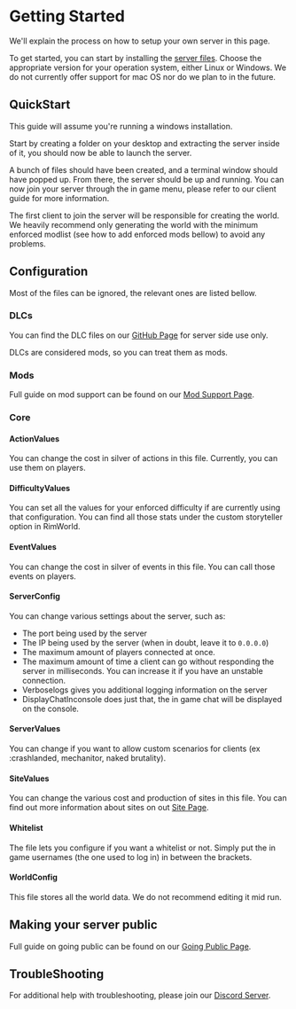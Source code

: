# Getting Started

We'll explain the process on how to setup your own server in this page.

To get started, you can start by installing the [server files](https://github.com/RimworldTogether/Rimworld-Together/releases/latest). Choose the appropriate version for your operation system, either Linux or Windows. We do not currently offer support for mac OS nor do we plan to in the future.

## QuickStart
This guide will assume you're running a windows installation.

Start by creating a folder on your desktop and extracting the server inside of it, you should now be able to launch the server.

A bunch of files should have been created, and a terminal window should have popped up. From there, the server should be up and running. You can now join your server through the in game menu, please refer to our client guide for more information.

The first client to join the server will be responsible for creating the world. We heavily recommend only generating the world with the minimum enforced modlist (see how to add enforced mods bellow) to avoid any problems.

## Configuration
Most of the files can be ignored, the relevant ones are listed bellow.

### DLCs
You can find the DLC files on our [GitHub Page](https://github.com/RimworldTogether/Rimworld-Together) for server side use only.

DLCs are considered mods, so you can treat them as mods. 

### Mods

Full guide on mod support can be found on our [Mod Support Page](https://rimworldtogether.github.io/Guide/selfhosting/mod-support.html).

### Core

#### ActionValues
You can change the cost in silver of actions in this file. Currently, you can use them on players.

#### DifficultyValues
You can set all the values for your enforced difficulty if are currently using that configuration. You can find all those stats under the custom storyteller option in RimWorld.

#### EventValues
You can change the cost in silver of events in this file. You can call those events on players.

#### ServerConfig
You can change various settings about the server, such as:

* The port being used by the server
* The IP being used by the server (when in doubt, leave it to `0.0.0.0`)
* The maximum amount of players connected at once.
* The maximum amount of time a client can go without responding the server in milliseconds. You can increase it if you have an unstable connection.
* Verboselogs gives you additional logging information on the server
* DisplayChatInconsole does just that, the in game chat will be displayed on the console.

#### ServerValues
You can change if you want to allow custom scenarios for clients (ex :crashlanded, mechanitor, naked brutality).

#### SiteValues
You can change the various cost and production of sites in this file. You can find out more information about sites on out [Site Page](https://rimworldtogether.github.io/Guide/features/index.html).

#### Whitelist
The file lets you configure if you want a whitelist or not. Simply put the in game usernames (the one used to log in) in between the brackets.

#### WorldConfig
This file stores all the world data. We do not recommend editing it mid run.

## Making your server public

Full guide on going public can be found on our [Going Public Page](https://rimworldtogether.github.io/Guide/selfhosting/going-public.html).

## TroubleShooting

For additional help with troubleshooting, please join our [Discord Server](https://discord.gg/VFFSvfJTQD).

